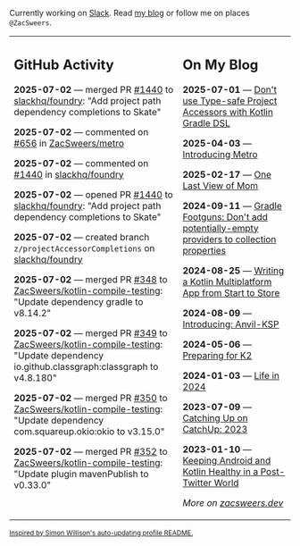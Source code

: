 Currently working on [Slack](https://slack.com/). Read [my blog](https://zacsweers.dev/) or follow me on places `@ZacSweers`.

<table><tr><td valign="top" width="60%">

## GitHub Activity
<!-- githubActivity starts -->
**2025-07-02** — merged PR [#1440](https://github.com/slackhq/foundry/pull/1440) to [slackhq/foundry](https://github.com/slackhq/foundry): "Add project path dependency completions to Skate"

**2025-07-02** — commented on [#656](https://github.com/ZacSweers/metro/issues/656#issuecomment-3029310417) in [ZacSweers/metro](https://github.com/ZacSweers/metro)

**2025-07-02** — commented on [#1440](https://github.com/slackhq/foundry/pull/1440#issuecomment-3029263502) in [slackhq/foundry](https://github.com/slackhq/foundry)

**2025-07-02** — opened PR [#1440](https://github.com/slackhq/foundry/pull/1440) to [slackhq/foundry](https://github.com/slackhq/foundry): "Add project path dependency completions to Skate"

**2025-07-02** — created branch `z/projectAccessorCompletions` on [slackhq/foundry](https://github.com/slackhq/foundry)

**2025-07-02** — merged PR [#348](https://github.com/ZacSweers/kotlin-compile-testing/pull/348) to [ZacSweers/kotlin-compile-testing](https://github.com/ZacSweers/kotlin-compile-testing): "Update dependency gradle to v8.14.2"

**2025-07-02** — merged PR [#349](https://github.com/ZacSweers/kotlin-compile-testing/pull/349) to [ZacSweers/kotlin-compile-testing](https://github.com/ZacSweers/kotlin-compile-testing): "Update dependency io.github.classgraph:classgraph to v4.8.180"

**2025-07-02** — merged PR [#350](https://github.com/ZacSweers/kotlin-compile-testing/pull/350) to [ZacSweers/kotlin-compile-testing](https://github.com/ZacSweers/kotlin-compile-testing): "Update dependency com.squareup.okio:okio to v3.15.0"

**2025-07-02** — merged PR [#352](https://github.com/ZacSweers/kotlin-compile-testing/pull/352) to [ZacSweers/kotlin-compile-testing](https://github.com/ZacSweers/kotlin-compile-testing): "Update plugin mavenPublish to v0.33.0"
<!-- githubActivity ends -->
</td><td valign="top" width="40%">

## On My Blog
<!-- blog starts -->
**2025-07-01** — [Don't use Type-safe Project Accessors with Kotlin Gradle DSL](https://www.zacsweers.dev/dont-use-type-safe-project-accessors-with-kotlin-gradle-dsl/)

**2025-04-03** — [Introducing Metro](https://www.zacsweers.dev/introducing-metro/)

**2025-02-17** — [One Last View of Mom](https://www.zacsweers.dev/one-last-view-of-mom/)

**2024-09-11** — [Gradle Footguns: Don't add potentially-empty providers to collection properties](https://www.zacsweers.dev/gradle-footgun-adding-empty-providers-to-collection-properties/)

**2024-08-25** — [Writing a Kotlin Multiplatform App from Start to Store](https://www.zacsweers.dev/writing-a-kotlin-multiplatform-app-from-start-to-store/)

**2024-08-09** — [Introducing: Anvil-KSP](https://www.zacsweers.dev/introducing-anvil-ksp/)

**2024-05-06** — [Preparing for K2](https://www.zacsweers.dev/preparing-for-k2/)

**2024-01-03** — [Life in 2024](https://www.zacsweers.dev/life-in-2024/)

**2023-07-09** — [Catching Up on CatchUp: 2023](https://www.zacsweers.dev/catching-up-on-catchup-2023/)

**2023-01-10** — [Keeping Android and Kotlin Healthy in a Post-Twitter World](https://www.zacsweers.dev/keeping-android-healthy/)
<!-- blog ends -->
_More on [zacsweers.dev](https://zacsweers.dev/)_
</td></tr></table>

<sub><a href="https://simonwillison.net/2020/Jul/10/self-updating-profile-readme/">Inspired by Simon Willison's auto-updating profile README.</a></sub>